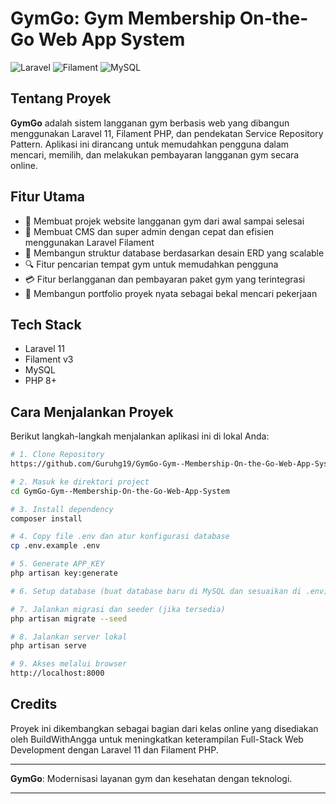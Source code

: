 # GymGo: Gym Membership On-the-Go Web App System

![Laravel](https://img.shields.io/badge/Laravel-12-red?style=flat&logo=laravel)
![Filament](https://img.shields.io/badge/Filament-v3-blueviolet?style=flat&logo=laravel)
![MySQL](https://img.shields.io/badge/MySQL-Database-informational?style=flat&logo=mysql)


## Tentang Proyek
**GymGo** adalah sistem langganan gym berbasis web yang dibangun menggunakan Laravel 11, Filament PHP, dan pendekatan Service Repository Pattern. Aplikasi ini dirancang untuk memudahkan pengguna dalam mencari, memilih, dan melakukan pembayaran langganan gym secara online. 

## Fitur Utama
- 🚀 Membuat projek website langganan gym dari awal sampai selesai
- 🧠 Membuat CMS dan super admin dengan cepat dan efisien menggunakan Laravel Filament
- 🧩 Membangun struktur database berdasarkan desain ERD yang scalable
- 🔍 Fitur pencarian tempat gym untuk memudahkan pengguna
- 💳 Fitur berlangganan dan pembayaran paket gym yang terintegrasi
- 💼 Membangun portfolio proyek nyata sebagai bekal mencari pekerjaan

## Tech Stack
- Laravel 11
- Filament v3
- MySQL
- PHP 8+

## Cara Menjalankan Proyek
Berikut langkah-langkah menjalankan aplikasi ini di lokal Anda:

```bash
# 1. Clone Repository
https://github.com/Guruhg19/GymGo-Gym--Membership-On-the-Go-Web-App-System.git

# 2. Masuk ke direktori project
cd GymGo-Gym--Membership-On-the-Go-Web-App-System

# 3. Install dependency
composer install

# 4. Copy file .env dan atur konfigurasi database
cp .env.example .env

# 5. Generate APP_KEY
php artisan key:generate

# 6. Setup database (buat database baru di MySQL dan sesuaikan di .env)

# 7. Jalankan migrasi dan seeder (jika tersedia)
php artisan migrate --seed

# 8. Jalankan server lokal
php artisan serve

# 9. Akses melalui browser
http://localhost:8000
```

## Credits
Proyek ini dikembangkan sebagai bagian dari kelas online yang disediakan oleh BuildWithAngga untuk meningkatkan keterampilan Full-Stack Web Development dengan Laravel 11 dan Filament PHP.

---

**GymGo**: Modernisasi layanan gym dan kesehatan dengan teknologi.

---

